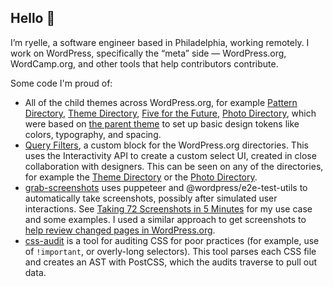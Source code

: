 ## Hello 👋

I’m ryelle, a software engineer based in Philadelphia, working remotely. I work on WordPress, specifically the “meta” side — WordPress.org, WordCamp.org, and other tools that help contributors contribute.

Some code I'm proud of:

- All of the child themes across WordPress.org, for example [Pattern Directory](https://github.com/WordPress/pattern-directory/tree/trunk/public_html/wp-content/themes/wporg-pattern-directory-2024), [Theme Directory](https://github.com/WordPress/wporg-theme-directory/tree/trunk/source/wp-content/themes/wporg-themes-2024), [Five for the Future](https://github.com/WordPress/five-for-the-future/tree/production/themes/wporg-5ftf-2024), [Photo Directory](https://github.com/WordPress/wporg-photo-directory/tree/trunk/source/wp-content/themes/wporg-photos-2024), which were based on [the parent theme](https://github.com/WordPress/wporg-parent-2021/tree/trunk/source/wp-content/themes/wporg-parent-2021) to set up basic design tokens like colors, typography, and spacing.
- [Query Filters](https://github.com/WordPress/wporg-mu-plugins/tree/trunk/mu-plugins/blocks/query-filter), a custom block for the WordPress.org directories. This uses the Interactivity API to create a custom select UI, created in close collaboration with designers. This can be seen on any of the directories, for example the [Theme Directory](https://wordpress.org/themes/) or the [Photo Directory](https://wordpress.org/photos/).
- [grab-screenshots](https://github.com/ryelle/grab-screenshots) uses puppeteer and @wordpress/e2e-test-utils to automatically take screenshots, possibly after simulated user interactions. See [Taking 72 Screenshots in 5 Minutes](https://ryelle.codes/2020/12/taking-72-screenshots-in-5-minutes/) for my use case and some examples. I used a similar approach to get screenshots to [help review changed pages in WordPress.org](https://github.com/WordPress/wporg-main-2022/pull/467).
- [css-audit](https://github.com/WordPress/css-audit) is a tool for auditing CSS for poor practices (for example, use of `!important`, or overly-long selectors). This tool parses each CSS file and creates an AST with PostCSS, which the audits traverse to pull out data.

